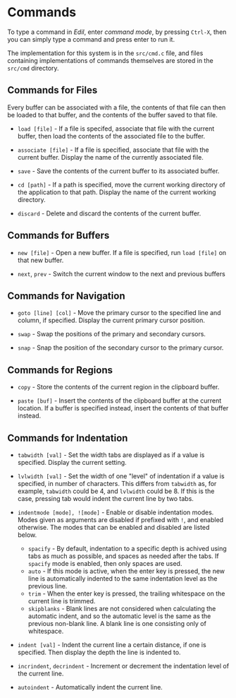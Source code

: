 Commands
========

To type a command in *Edil*, enter *command mode*, by pressing `Ctrl-X`,
then you can simply type a command and press enter to run it.

The implementation for this system is in the `src/cmd.c` file, and files
containing implementations of commands themselves are stored in the
`src/cmd` directory.

Commands for Files
------------------

Every buffer can be associated with a file, the contents of that file can
then be loaded to that buffer, and the contents of the buffer saved to
that file.

* `load [file]` - If a file is specifed, associate that file with the
    current buffer, then load the contents of the associated file to the
    buffer.

* `associate [file]` - If a file is specified, associate that file with
    the current buffer. Display the name of the currently associated file.

* `save` - Save the contents of the current buffer to its associated buffer.

* `cd [path]` - If a path is specified, move the current working directory
    of the application to that path. Display the name of the current working
    directory.

* `discard` - Delete and discard the contents of the current buffer.

Commands for Buffers
--------------------

* `new [file]` - Open a new buffer. If a file is specified, run
    `load [file]` on that new buffer.

* `next`, `prev` - Switch the current window to the next and previous buffers

Commands for Navigation
-----------------------

* `goto [line] [col]` - Move the primary cursor to the specified line and column,
    if specified. Display the current primary cursor position.

* `swap` - Swap the positions of the primary and secondary cursors.

* `snap` - Snap the position of the secondary cursor to the primary cursor.

Commands for Regions
--------------------

* `copy` - Store the contents of the current region in the clipboard buffer.

* `paste [buf]` - Insert the contents of the clipboard buffer at the current location.
    If a buffer is specified instead, insert the contents of that buffer instead.

Commands for Indentation
------------------------

* `tabwidth [val]` - Set the width tabs are displayed as if a value is specified.
    Display the current setting.

* `lvlwidth [val]` - Set the width of one "level" of indentation if a value is
    specified, in number of characters. This differs from `tabwidth` as, for
    example, `tabwidth` could be 4, and `lvlwidth` could be 8. If this is the
    case, pressing tab would indent the current line by two tabs.

* `indentmode [mode], ![mode]` - Enable or disable indentation modes. Modes given
    as arguments are disabled if prefixed with `!`, and enabled otherwise.
    The modes that can be enabled and disabled are listed below.
  * `spacify` - By default, indentation to a specific depth is achived using
      tabs as much as possible, and spaces as needed after the tabs. If `spacify`
      mode is enabled, then only spaces are used.
  * `auto` - If this mode is active, when the enter key is pressed, the new line
      is automatically indented to the same indentation level as the previous
      line.
  * `trim` - When the enter key is pressed, the trailing whitespace on the current
      line is trimmed.
  * `skipblanks` - Blank lines are not considered when calculating the automatic
      indent, and so the automatic level is the same as the previous non-blank
      line. A blank line is one consisting only of whitespace.

* `indent [val]` - Indent the current line a certain distance, if one is specified.
    Then display the depth the line is indented to.

* `incrindent`, `decrindent` - Increment  or decrement the indentation level of
    the current line.

* `autoindent` - Automatically indent the current line.
